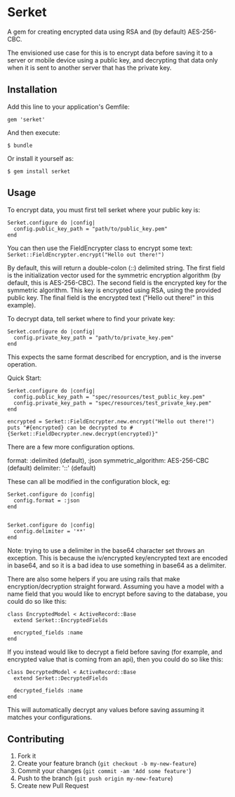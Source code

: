 # Serket

A gem for creating encrypted data using RSA and (by default) AES-256-CBC.

The envisioned use case for this is to encrypt data before saving it to a server or mobile device using a public key, and decrypting that data only when it is sent to another server that has the private key.

## Installation

Add this line to your application's Gemfile:

    gem 'serket'

And then execute:

    $ bundle

Or install it yourself as:

    $ gem install serket

## Usage

To encrypt data, you must first tell serket where your public key is:

```
Serket.configure do |config|
  config.public_key_path = "path/to/public_key.pem"
end
```

You can then use the FieldEncrypter class to encrypt some text:
``
  Serket::FieldEncrypter.encrypt("Hello out there!")
``

By default, this will return a double-colon (::) delimited string.  The first field is the initialization vector used for the symmetric encryption algorithm (by default, this is AES-256-CBC).  The second field is the encrypted key for the symmetric algorithm.  This key is encrypted using RSA, using the provided public key.  The final field is the encrypted text ("Hello out there!" in this example).


To decrypt data, tell serket where to find your private key:
```
Serket.configure do |config|
  config.private_key_path = "path/to/private_key.pem"
end
```

This expects the same format described for encryption, and is the inverse operation.

Quick Start:

```
Serket.configure do |config|
  config.public_key_path = "spec/resources/test_public_key.pem"
  config.private_key_path = "spec/resources/test_private_key.pem"
end

encrypted = Serket::FieldEncrypter.new.encrypt("Hello out there!")
puts "#{encrypted} can be decrypted to #{Serket::FieldDecrypter.new.decrypt(encrypted)}"
```

There are a few more configuration options.

format: :delimited (default), :json
symmetric_algorithm: AES-256-CBC (default)
delimiter: '::' (default)

These can all be modified in the configuration block, eg:

```
Serket.configure do |config|
  config.format = :json
end


Serket.configure do |config|
  config.delimiter = '**'
end
```

Note: trying to use a delimiter in the base64 character set throws an exception.  This is because the iv/encrypted key/encrypted text are encoded in base64, and so it is a bad idea to use something in base64 as a delimiter.

There are also some helpers if you are using rails that make encryption/decryption straight forward.  Assuming you have a model with a name field that you would like to encrypt before saving to the database, you could do so like this:

```
class EncryptedModel < ActiveRecord::Base
  extend Serket::EncryptedFields

  encrypted_fields :name
end
```

If you instead would like to decrypt a field before saving (for example, and encrypted value that is coming from an api), then you could do so like this:

```
class DecryptedModel < ActiveRecord::Base
  extend Serket::DecryptedFields

  decrypted_fields :name
end
```

This will automatically decrypt any values before saving assuming it matches your configurations.

## Contributing

1. Fork it
2. Create your feature branch (`git checkout -b my-new-feature`)
3. Commit your changes (`git commit -am 'Add some feature'`)
4. Push to the branch (`git push origin my-new-feature`)
5. Create new Pull Request
